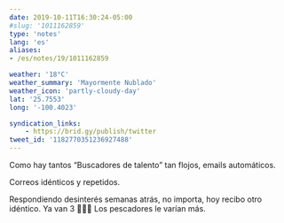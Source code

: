 ```yaml
---
date: 2019-10-11T16:30:24-05:00
#slug: '1011162859'
type: 'notes'
lang: 'es'
aliases:
- /es/notes/19/1011162859

weather: '18°C'
weather_summary: 'Mayormente Nublado'
weather_icon: 'partly-cloudy-day'
lat: '25.7553'
long: '-100.4023'

syndication_links:
    - https://brid.gy/publish/twitter
tweet_id: '1182770351236927488'
---
```

Como hay tantos “Buscadores de talento” tan flojos, emails automáticos.

Correos idénticos y repetidos.

Respondiendo desinterés semanas atrás, no importa, hoy recibo otro idéntico. Ya van 3 🤦🏻‍♂️
Los pescadores le varían más.
